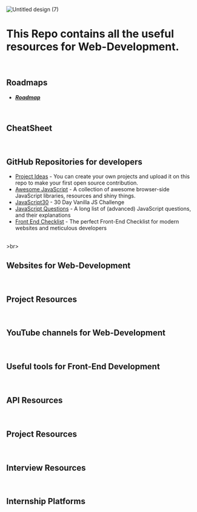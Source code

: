![Untitled design (7)](https://user-images.githubusercontent.com/83531337/159842377-ed16c956-cd6a-4847-8832-ea4285d02898.png)


# This Repo contains all the useful resources for Web-Development.

<br>


## Roadmaps
* **[*Roadmap*](https://github.com/Aashutosh0033/Web-Dev-Resources/blob/main/Roadmaps.md)**
<br>

## CheatSheet 
<br>

## GitHub Repositories for developers
* [Project Ideas](https://github.com/akshaymarch7/project-ideas) - You can create your own projects and upload it on this repo to make your first open source contribution.<br>
* [Awesome JavaScript](https://github.com/sorrycc/awesome-javascript) - A collection of awesome browser-side JavaScript libraries, resources and shiny things.<br>
* [JavaScript30](https://github.com/wesbos/JavaScript30) - 30 Day Vanilla JS Challenge <br>
* [JavaScript Questions](https://github.com/lydiahallie/javascript-questions) - A long list of (advanced) JavaScript questions, and their explanations <br>
* [Front End Checklist](https://github.com/thedaviddias/Front-End-Checklist) -  The perfect Front-End Checklist for modern websites and meticulous developers<br>

<br>>br>

## Websites for Web-Development
<br>

## Project Resources
<br>

## YouTube channels for Web-Development
<br>

## Useful tools for Front-End Development 
<br>

## API Resources
<br>

## Project Resources
<br>

## Interview Resources
<br>

## Internship Platforms
<br>


